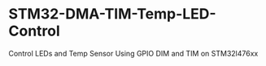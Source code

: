 # STM32-DMA-TIM-Temp-LED-Control
Control LEDs and Temp Sensor Using GPIO DIM and TIM on STM32l476xx
